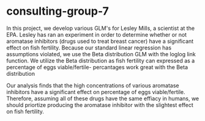 # consulting-group-7

In this project, we develop various GLM's for Lesley Mills, a scientist at the EPA. Lesley has ran an experiment in order to determine whether or not aromatase inhibitors (drugs used to treat breast cancer) have a significant effect on fish fertility. Because our standard linear regression has assumptions violated, we use the Beta distribution GLM with the loglog link function. We utilize the Beta distribution as fish fertility can expressed as a percentage of eggs viable/fertile- percantages work great with the Beta distribution

Our analysis finds that the high concentrations of various aromatase inhibitors have a significant effect on percentage of eggs viable/fertile. Therefore, assuming all of these drugs have the same effiacy in humans, we should priortize producing the aromatase inhibitor with the slightest effect on fish fertility.
